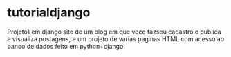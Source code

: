 # tutorialdjango
Projeto1 em django
site de um blog em que voce fazseu cadastro e publica e visualiza postagens, e um projeto de varias paginas HTML com acesso ao banco de dados feito em python+django
